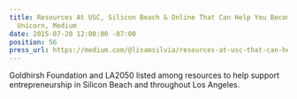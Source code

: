 ```yaml
---
title: Resources At USC, Silicon Beach & Online That Can Help You Become The Next
  Unicorn, Medium
date: 2015-07-20 12:00:00 -07:00
position: 56
press_url: https://medium.com/@lisamsilvia/resources-at-usc-that-can-help-you-become-the-next-unicorn-8381226a120b
---
```


Goldhirsh Foundation and LA2050 listed among resources to help support entrepreneurship in Silicon Beach and throughout Los Angeles.
